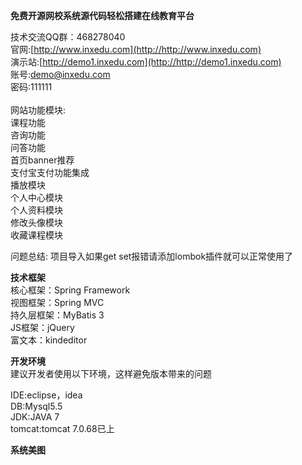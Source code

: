 **免费开源网校系统源代码轻松搭建在线教育平台**

技术交流QQ群：468278040</br>
官网:[http://www.inxedu.com](http://http://www.inxedu.com)</br>
演示站:[http://demo1.inxedu.com](http://http://demo1.inxedu.com)</br>
账号:demo@inxedu.com</br>
密码:111111</br>
</br>
网站功能模块:</br>
课程功能</br>
咨询功能</br>
问答功能</br>
首页banner推荐</br>
支付宝支付功能集成</br>
播放模块</br>
个人中心模块</br>
个人资料模块</br>
修改头像模块</br>
收藏课程模块</br>

问题总结:
项目导入如果get set报错请添加lombok插件就可以正常使用了</br>

**技术框架**  </br>
核心框架：Spring Framework</br>
视图框架：Spring MVC </br>
持久层框架：MyBatis 3</br>
JS框架：jQuery</br>
富文本：kindeditor</br>

**开发环境**</br>
建议开发者使用以下环境，这样避免版本带来的问题</br>

IDE:eclipse，idea</br>
DB:Mysql5.5</br>
JDK:JAVA 7</br>
tomcat:tomcat 7.0.68已上</br>

**系统美图**